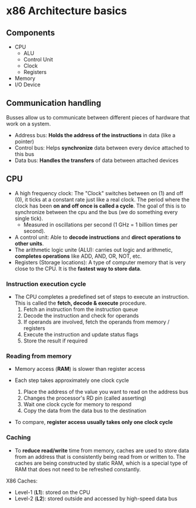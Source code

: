 # x86 Architecture basics
## Components
- CPU
  - ALU
  - Control Unit
  - Clock
  - Registers
- Memory
- I/O Device

## Communication handling
Busses allow us to communicate between different pieces of hardware that work on a system.
- Address bus: **Holds the address of the instructions** in data (like a pointer)
- Control bus: Helps **synchronize** data between every device attached to this bus
- Data bus: **Handles the transfers** of data between attached devices

## CPU
- A high frequency clock: The "Clock" switches between on (1) and off (0), it ticks at a constant rate just like a real clock. The period where the clock has been **on and off once is called a cycle**. The goal of this is to synchronize between the cpu and the bus (we do something every single tick).
  - Measured in oscillations per second (1 GHz = 1 billion times per second).
- A control unit: Able to **decode instructions** and **direct operations to other units**.
- The arithmetic logic unite (ALU): carries out logic and arithmetic, **completes operations** like ADD, AND, OR, NOT, etc.
- Registers (Storage locations): A type of computer memory that is very close to the CPU. It is the **fastest way to store data**.

### Instruction execution cycle
- The CPU completes a predefined set of steps to execute an instruction. This is called the **fetch, decode & execute** procedure.
  1. Fetch an instruction from the instruction queue
  2. Decode the instruction and check for operands
  3. If operands are involved, fetch the operands from memory / registers
  4. Execute the instruction and update status flags
  5. Store the result if required

### Reading from memory
- Memory access (**RAM**) is slower than register access
- Each step takes approximately one clock cycle
  1. Place the address of the value you want to read on the address bus
  2. Changes the processor's RD pin (called asserting)
  3. Wait one clock cycle for memory to respond
  4. Copy the data from the data bus to the destination

- To compare, **register access usually takes only one clock cycle**

### Caching
- To **reduce read/write** time from memory, caches are used to store data from an address that is consistently being read from or written to. The caches are being constructed by static RAM, which is a special type of RAM that does not need to be refreshed constantly.

X86 Caches:
- Level-1 (**L1**): stored on the CPU
- Level-2 (**L2**): stored outside and accessed by high-speed data bus